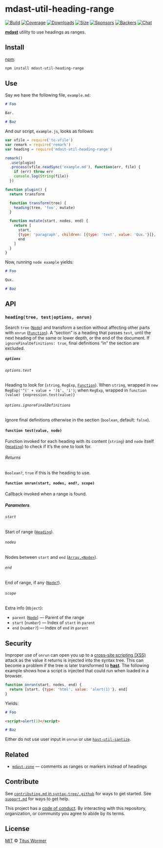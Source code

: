 # mdast-util-heading-range

[![Build][build-badge]][build]
[![Coverage][coverage-badge]][coverage]
[![Downloads][downloads-badge]][downloads]
[![Size][size-badge]][size]
[![Sponsors][sponsors-badge]][collective]
[![Backers][backers-badge]][collective]
[![Chat][chat-badge]][chat]

[**mdast**][mdast] utility to use headings as ranges.

## Install

[npm][]:

```sh
npm install mdast-util-heading-range
```

## Use

Say we have the following file, `example.md`:

```markdown
# Foo

Bar.

# Baz
```

And our script, `example.js`, looks as follows:

```js
var vfile = require('to-vfile')
var remark = require('remark')
var heading = require('mdast-util-heading-range')

remark()
  .use(plugin)
  .process(vfile.readSync('example.md'), function(err, file) {
    if (err) throw err
    console.log(String(file))
  })

function plugin() {
  return transform

  function transform(tree) {
    heading(tree, 'foo', mutate)
  }

  function mutate(start, nodes, end) {
    return [
      start,
      {type: 'paragraph', children: [{type: 'text', value: 'Qux.'}]},
      end
    ]
  }
}
```

Now, running `node example` yields:

```markdown
# Foo

Qux.

# Baz
```

## API

### `heading(tree, test|options, onrun)`

Search `tree` ([`Node`][node]) and transform a section without affecting other
parts with `onrun` ([`Function`][onrun]).
A “section” is a heading that passes `test`, until the next heading of the same
or lower depth, or the end of the document.
If `ignoreFinalDefinitions: true`, final definitions “in” the section are
excluded.

##### `options`

###### `options.test`

Heading to look for (`string`, `RegExp`, [`Function`][test]).
When `string`, wrapped in `new RegExp('^(' + value + ')$', 'i')`;
when `RegExp`, wrapped in `function (value) {expression.test(value)}`

###### `options.ignoreFinalDefinitions`

Ignore final definitions otherwise in the section (`boolean`, default: `false`).

#### `function test(value, node)`

Function invoked for each heading with its content (`string`) and `node`
itself ([`Heading`][heading]) to check if it’s the one to look for.

###### Returns

`Boolean?`, `true` if this is the heading to use.

#### `function onrun(start, nodes, end?, scope)`

Callback invoked when a range is found.

##### Parameters

###### `start`

Start of range ([`Heading`][heading]).

###### `nodes`

Nodes between `start` and `end` ([`Array.<Node>`][node]).

###### `end`

End of range, if any ([`Node?`][node]).

###### `scope`

Extra info (`Object`):

*   `parent` ([`Node`][node]) — Parent of the range
*   `start` (`number`) — Index of `start` in `parent`
*   `end` (`number?`) — Index of `end` in `parent`

## Security

Improper use of `onrun` can open you up to a [cross-site scripting (XSS)][xss]
attack as the value it returns is injected into the syntax tree.
This can become a problem if the tree is later transformed to [**hast**][hast].
The following example shows how a script is injected that could run when loaded
in a browser.

```js
function onrun(start, nodes, end) {
  return [start, {type: 'html', value: 'alert(1)'}, end]
}
```

Yields:

```markdown
# Foo

<script>alert(1)</script>

# Baz
```

Either do not use user input in `onrun` or use [`hast-util-santize`][sanitize].

## Related

*   [`mdast-zone`](https://github.com/syntax-tree/mdast-zone)
    — comments as ranges or markers instead of headings

## Contribute

See [`contributing.md` in `syntax-tree/.github`][contributing] for ways to get
started.
See [`support.md`][support] for ways to get help.

This project has a [code of conduct][coc].
By interacting with this repository, organization, or community you agree to
abide by its terms.

## License

[MIT][license] © [Titus Wormer][author]

<!-- Definitions -->

[build-badge]: https://img.shields.io/travis/syntax-tree/mdast-util-heading-range.svg

[build]: https://travis-ci.org/syntax-tree/mdast-util-heading-range

[coverage-badge]: https://img.shields.io/codecov/c/github/syntax-tree/mdast-util-heading-range.svg

[coverage]: https://codecov.io/github/syntax-tree/mdast-util-heading-range

[downloads-badge]: https://img.shields.io/npm/dm/mdast-util-heading-range.svg

[downloads]: https://www.npmjs.com/package/mdast-util-heading-range

[size-badge]: https://img.shields.io/bundlephobia/minzip/mdast-util-heading-range.svg

[size]: https://bundlephobia.com/result?p=mdast-util-heading-range

[sponsors-badge]: https://opencollective.com/unified/sponsors/badge.svg

[backers-badge]: https://opencollective.com/unified/backers/badge.svg

[collective]: https://opencollective.com/unified

[chat-badge]: https://img.shields.io/badge/chat-spectrum-7b16ff.svg

[chat]: https://spectrum.chat/unified/syntax-tree

[npm]: https://docs.npmjs.com/cli/install

[license]: license

[author]: https://wooorm.com

[contributing]: https://github.com/syntax-tree/.github/blob/master/contributing.md

[support]: https://github.com/syntax-tree/.github/blob/master/support.md

[coc]: https://github.com/syntax-tree/.github/blob/master/code-of-conduct.md

[mdast]: https://github.com/syntax-tree/mdast

[node]: https://github.com/syntax-tree/unist#node

[onrun]: #function-onrunstart-nodes-end-scope

[heading]: https://github.com/syntax-tree/mdast#heading

[test]: #function-testvalue-node

[xss]: https://en.wikipedia.org/wiki/Cross-site_scripting

[hast]: https://github.com/syntax-tree/hast

[sanitize]: https://github.com/syntax-tree/hast-util-sanitize
